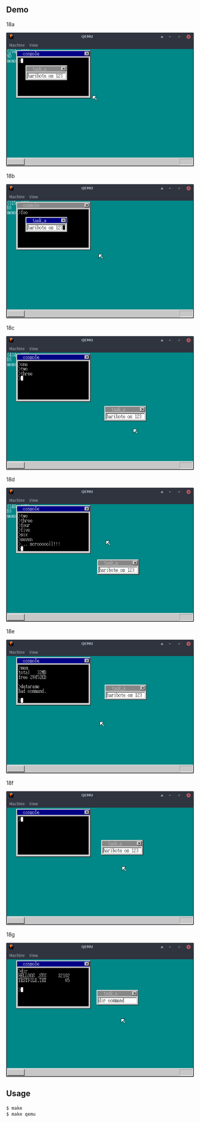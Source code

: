 ## Demo

18a

![template](https://github.com/watermelon892/OSPractice/blob/master/18_Dir_Command/pic/18a.png)

18b

![template](https://github.com/watermelon892/OSPractice/blob/master/18_Dir_Command/pic/18b.png)

18c

![template](https://github.com/watermelon892/OSPractice/blob/master/18_Dir_Command/pic/18c.png)

18d

![template](https://github.com/watermelon892/OSPractice/blob/master/18_Dir_Command/pic/18d.png)

18e

![template](https://github.com/watermelon892/OSPractice/blob/master/18_Dir_Command/pic/18e.png)

18f

![template](https://github.com/watermelon892/OSPractice/blob/master/18_Dir_Command/pic/18f.png)

18g

![template](https://github.com/watermelon892/OSPractice/blob/master/18_Dir_Command/pic/18g.png)

## Usage

```
$ make
$ make qemu
```
